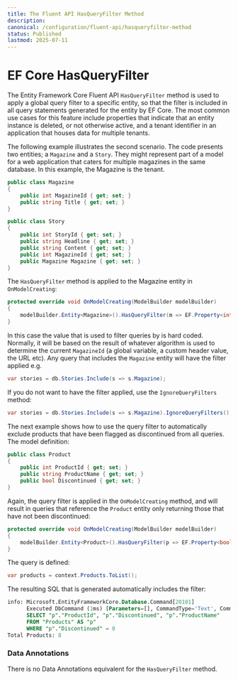 ```yaml
---
title: The Fluent API HasQueryFilter Method
description:
canonical: /configuration/fluent-api/hasqueryfilter-method
status: Published
lastmod: 2025-07-11
---
```


# EF Core HasQueryFilter

The Entity Framework Core Fluent API `HasQueryFilter` method is used to apply a global query filter to a specific entity, so that the filter is included in all query statements generated for the entity by EF Core. The most common use cases for this feature include properties that indicate that an entity instance is deleted, or not otherwise active, and a tenant identifier in an application that houses data for multiple tenants.

The following example illustrates the second scenario. The code presents two entities; a `Magazine` and a `Story`. They might represent part of a model for a web application that caters for multiple magazines in the same database. In this example, the Magazine is the tenant.

```csharp
public class Magazine
{
    public int MagazineId { get; set; }
    public string Title { get; set; }
}

public class Story
{
    public int StoryId { get; set; }
    public string Headline { get; set; }
    public string Content { get; set; }
    public int MagazineId { get; set; }
    public Magazine Magazine { get; set; }
}
```
The `HasQueryFilter` method is applied to the Magazine entity in `OnModelCreating`:

```csharp
protected override void OnModelCreating(ModelBuilder modelBuilder)
{
    modelBuilder.Entity<Magazine>().HasQueryFilter(m => EF.Property<int>(m, "MagazineId") == 1);
}
```
In this case the value that is used to filter queries by is hard coded. Normally, it will be based on the result of whatever algorithm is used to determine the current `MagazineId` (a global variable, a custom header value, the URL etc). Any query that includes the `Magazine` entity will have the filter applied e.g.

```csharp
var stories = db.Stories.Include(s => s.Magazine);
```
If you do not want to have the filter applied, use the `IgnoreQueryFilters` method:
```csharp
var stories = db.Stories.Include(s => s.Magazine).IgnoreQueryFilters();
```

The next example shows how to use the query filter to automatically exclude products that have been flagged as discontinued from all queries. The model definition:

```csharp
public class Product
{
    public int ProductId { get; set; }
    public string ProductName { get; set; }
    public bool Discontinued { get; set; }
}
```
Again, the query filter is applied in the `OnModelCreating` method, and will result in queries that reference the `Product` entity only returning those that have not been discontinued:
```csharp
protected override void OnModelCreating(ModelBuilder modelBuilder)
{
    modelBuilder.Entity<Product>().HasQueryFilter(p => EF.Property<bool>(p, "Discontinued") == false);
}
```
The query is defined:

```csharp
var products = context.Products.ToList();
```
The resulting SQL that is generated automatically includes the filter:

```sql {data-lines="5"}
info: Microsoft.EntityFrameworkCore.Database.Command[20101]
      Executed DbCommand (1ms) [Parameters=[], CommandType='Text', CommandTimeout='30']
      SELECT "p"."ProductId", "p"."Discontinued", "p"."ProductName"
      FROM "Products" AS "p"
      WHERE "p"."Discontinued" = 0
Total Products: 8
```

### Data Annotations

There is no Data Annotations equivalent for the `HasQueryFilter` method.
